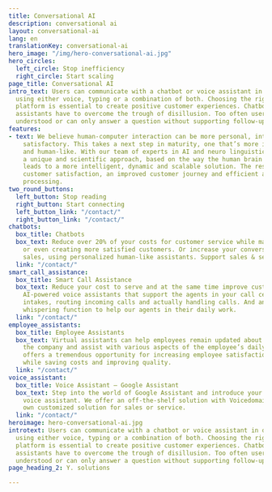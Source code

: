 ```yaml
---
title: Conversational AI
description: conversational ai
layout: conversational-ai
lang: en
translationKey: conversational-ai
hero_image: "/img/hero-conversational-ai.jpg"
hero_circles:
  left_circle: Stop inefficiency
  right_circle: Start scaling
page_title: Conversational AI
intro_text: Users can communicate with a chatbot or voice assistant in different languages,
  using either voice, typing or a combination of both. Choosing the right conversational
  platform is essential to create positive customer experiences. Chatbots and voice
  assistants have to overcome the trough of disillusion. Too often users are not properly
  understood or can only answer a question without supporting follow-up transactions.
features:
- text: We believe human-computer interaction can be more personal, intelligent and
    satisfactory. This takes a next step in maturity, one that’s more intelligent
    and human-like. With our team of experts in AI and neuro linguistics we introduced
    a unique and scientific approach, based on the way the human brain works. This
    leads to a more intelligent, dynamic and scalable solution. The result? Higher
    customer satisfaction, an improved customer journey and efficient and intelligent
    processing.
two_round_buttons:
  left_button: Stop reading
  right_button: Start connecting
  left_button_link: "/contact/"
  right_button_link: "/contact/"
chatbots:
  box_title: Chatbots
  box_text: Reduce over 20% of your costs for customer service while main- taining
    or even creating more satisfied customers. Or increase your conversion rates for
    sales, using personalized human-like assistants. Support sales & service.
  link: "/contact/"
smart_call_assistance:
  box_title: Smart Call Assistance
  box_text: Reduce your cost to serve and at the same time improve customer experience.
    AI-powered voice assistants that support the agents in your call centre. By performing
    intakes, routing incoming calls and actually handling calls. And an easy-to-use
    whispering function to help our agents in their daily work.
  link: "/contact/"
employee_assistants:
  box_title: Employee Assistants
  box_text: Virtual assistants can help employees remain updated about news within
    the company and assist with various aspects of the employee’s daily work. This
    offers a tremendous opportunity for increasing employee satisfaction and productivity
    while saving costs and improving quality.
  link: "/contact/"
voice_assistant:
  box_title: Voice Assistant – Google Assistant
  box_text: Step into the world of Google Assistant and introduce your first AI-powered
    voice assistant. We offer an off-the-shelf solution with Voicedomain. Or your
    own customized solution for sales or service.
  link: "/contact/"
heroimage: hero-conversational-ai.jpg
introtext: Users can communicate with a chatbot or voice assistant in different languages,
  using either voice, typing or a combination of both. Choosing the right conversational
  platform is essential to create positive customer experiences. Chatbots and voice
  assistants have to overcome the trough of disillusion. Too often users are not properly
  understood or can only answer a question without supporting follow-up transactions.
page_heading_2: Y. solutions

---
```

